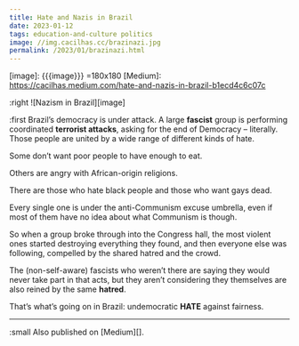 ```yaml
---
title: Hate and Nazis in Brazil
date: 2023-01-12
tags: education-and-culture politics
image: //img.cacilhas.cc/brazinazi.jpg
permalink: /2023/01/brazinazi.html
---
```

[image]: {{{image}}} =180x180
[Medium]: https://cacilhas.medium.com/hate-and-nazis-in-brazil-b1ecd4c6c07c

:right ![Nazism in Brazil][image]

:first Brazil’s democracy is under attack. A large **fascist** group is
performing coordinated **terrorist attacks**, asking for the end of Democracy
– literally. Those people are united by a wide range of different kinds of hate.

Some don’t want poor people to have enough to eat.

Others are angry with African-origin religions.

There are those who hate black people and those who want gays dead.

Every single one is under the anti-Communism excuse umbrella, even if most of
them have no idea about what Communism is though.

So when a group broke through into the Congress hall, the most violent ones
started destroying everything they found, and then everyone else was following,
compelled by the shared hatred and the crowd.

The (non-self-aware) fascists who weren’t there are saying they would never take
part in that acts, but they aren’t considering they themselves are also reined
by the same **hatred**.

That’s what’s going on in Brazil: undemocratic **HATE** against fairness.

-----

:small Also published on [Medium][].
